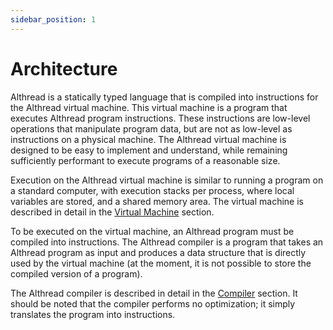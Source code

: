 ```yaml
---
sidebar_position: 1
---
```


# Architecture
Althread is a statically typed language that is compiled into instructions for the Althread virtual machine. This virtual machine is a program that executes Althread program instructions. These instructions are low-level operations that manipulate program data, but are not as low-level as instructions on a physical machine. The Althread virtual machine is designed to be easy to implement and understand, while remaining sufficiently performant to execute programs of a reasonable size.

Execution on the Althread virtual machine is similar to running a program on a standard computer, with execution stacks per process, where local variables are stored, and a shared memory area. The virtual machine is described in detail in the [Virtual Machine](/docs/guide/internal/vm.md) section.

To be executed on the virtual machine, an Althread program must be compiled into instructions. The Althread compiler is a program that takes an Althread program as input and produces a data structure that is directly used by the virtual machine (at the moment, it is not possible to store the compiled version of a program).

The Althread compiler is described in detail in the [Compiler](/docs/guide/internal/compiler.md) section. It should be noted that the compiler performs no optimization; it simply translates the program into instructions.